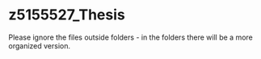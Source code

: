 # z5155527_Thesis

Please ignore the files outside folders - in the folders there will be a more organized version.
